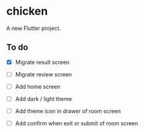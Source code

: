 # chicken

A new Flutter project.

## To do

- [x] Migrate result screen
- [ ] Migrate review screen
- [ ] Add home screen
- [ ] Add dark / light theme
- [ ] Add theme icon in drawer of room screen
- [ ] Add confirm when exit or submit of room screen

